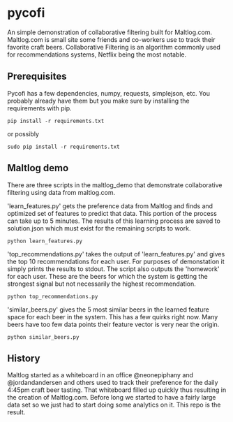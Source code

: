pycofi
======

An simple demonstration of collaborative filtering built for Maltlog.com. Maltlog.com is small site some friends and co-workers use to track their favorite craft beers. Collaborative Filtering is an algorithm commonly used for recommendations systems, Netflix being the most notable.

Prerequisites
-------------

Pycofi has a few dependencies, numpy, requests, simplejson, etc. You probably already have them but you make sure by installing the requirements with pip. 

    pip install -r requirements.txt
    
or possibly

    sudo pip install -r requirements.txt
    
Maltlog demo
------------

There are three scripts in the maltlog_demo that demonstrate collaborative filtering using data from maltlog.com.

'learn_features.py' gets the preference data from Maltlog and finds and optimized set of features to predict that data. This portion of the process can take up to 5 minutes. The results of this learning process are saved to solution.json which must exist for the remaining scripts to work.

    python learn_features.py
    
'top_recommendations.py' takes the output of 'learn_features.py' and gives the top 10 recommendations for each user. For purposes of demonstation it simply prints the results to stdout. The script also outputs the 'homework' for each user. These are the beers for which the system is getting the strongest signal but not necessarily the highest recommendation.

    python top_recommendations.py
    
'similar_beers.py' gives the 5 most similar beers in the learned feature space for each beer in the system. This has a few quirks right now. Many beers have too few data points their feature vector is very near the origin.

    python similar_beers.py

History
-------

Maltlog started as a whiteboard in an office @neonepiphany and @jordandandersen and others used to track their preference for the daily 4:45pm craft beer tasting. That whiteboard filled up quickly thus resulting in the creation of Maltlog.com. Before long we started to have a fairly large data set so we just had to start doing some analytics on it. This repo is the result.
